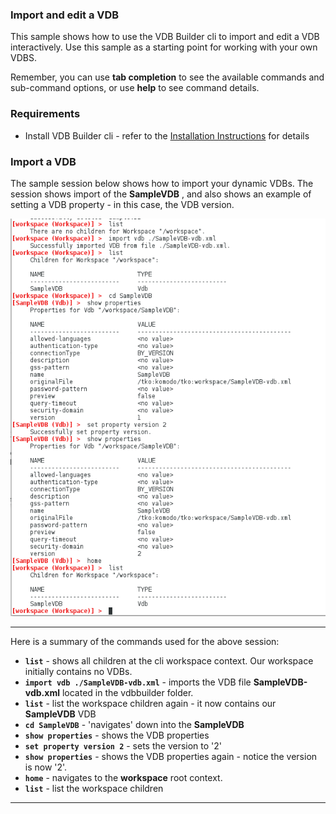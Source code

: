### Import and edit a VDB

This sample shows how to use the VDB Builder cli to import and edit a VDB interactively.  Use this sample as a starting point for working with your own VDBS.

Remember, you can use __tab completion__ to see the available commands and sub-command options, or use __help__ to see command details.


### Requirements

* Install VDB Builder cli - refer to the [Installation Instructions](install-cli.md) for details


### Import a VDB

The sample session below shows how to import your dynamic VDBs.  The session shows import of the __SampleVDB__ , and also shows an example of setting a VDB property - in this case, the VDB version.

![Import VDB Session](img/cli-importVDB-session.png)

---
Here is a summary of the commands used for the above session:

* __`list`__ - shows all children at the cli workspace context.  Our workspace initially contains no VDBs.
* __`import vdb ./SampleVDB-vdb.xml`__ - imports the VDB file __SampleVDB-vdb.xml__ located in the vdbbuilder folder.
* __`list`__ - list the workspace children again - it now contains our __SampleVDB__ VDB
* __`cd SampleVDB`__ - 'navigates' down into the __SampleVDB__ 
* __`show properties`__ - shows the VDB properties
* __`set property version 2`__ - sets the version to '2'
* __`show properties`__ - shows the VDB properties again - notice the version is now '2'.
* __`home`__ - navigates to the __workspace__ root context.
* __`list`__ - list the workspace children

---

